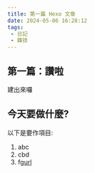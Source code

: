 ```yaml
---
title: 第一篇 Hexo 文章
date: 2024-05-06 16:28:12
tags: 
 - 日記
 - 雜技
---
```

## 第一篇：讚啦

建出來囉

## 今天要做什麼?

以下是要作項目:
1. abc
2. cbd
3. fg[url](https://www.google.com)